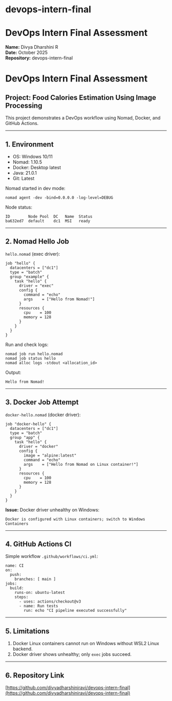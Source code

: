 # devops-intern-final
# DevOps Intern Final Assessment

**Name:** Divya Dharshini R  
**Date:** October 2025  
**Repository:** devops-intern-final  

# DevOps Intern Final Assessment

## Project: Food Calories Estimation Using Image Processing

This project demonstrates a DevOps workflow using Nomad, Docker, and GitHub Actions.

---

## 1. Environment

- OS: Windows 10/11  
- Nomad: 1.10.5  
- Docker: Desktop latest  
- Java: 21.0.1  
- Git: Latest  

Nomad started in dev mode:

```
nomad agent -dev -bind=0.0.0.0 -log-level=DEBUG
```

Node status:

```
ID        Node Pool  DC   Name  Status
ba632ed7  default    dc1  MSI   ready
```

---

## 2. Nomad Hello Job

`hello.nomad` (exec driver):

```
job "hello" {
  datacenters = ["dc1"]
  type = "batch"
  group "example" {
    task "hello" {
      driver = "exec"
      config {
        command = "echo"
        args    = ["Hello from Nomad!"]
      }
      resources {
        cpu    = 100
        memory = 128
      }
    }
  }
}
```

Run and check logs:

```
nomad job run hello.nomad
nomad job status hello
nomad alloc logs -stdout <allocation_id>
```

Output:

```
Hello from Nomad!
```

---

## 3. Docker Job Attempt

`docker-hello.nomad` (docker driver):

```
job "docker-hello" {
  datacenters = ["dc1"]
  type = "batch"
  group "app" {
    task "hello" {
      driver = "docker"
      config {
        image = "alpine:latest"
        command = "echo"
        args    = ["Hello from Nomad on Linux container!"]
      }
      resources {
        cpu    = 100
        memory = 128
      }
    }
  }
}
```

**Issue:** Docker driver unhealthy on Windows:  
```
Docker is configured with Linux containers; switch to Windows Containers
```

---

## 4. GitHub Actions CI

Simple workflow `.github/workflows/ci.yml`:

```
name: CI
on:
  push:
    branches: [ main ]
jobs:
  build:
    runs-on: ubuntu-latest
    steps:
      - uses: actions/checkout@v3
      - name: Run tests
        run: echo "CI pipeline executed successfully"
```

---

## 5. Limitations

1. Docker Linux containers cannot run on Windows without WSL2 Linux backend.  
2. Docker driver shows unhealthy; only `exec` jobs succeed.

---

## 6. Repository Link

[https://github.com/divyadharshiniravi/devops-intern-final](https://github.com/divyadharshiniravi/devops-intern-final)

